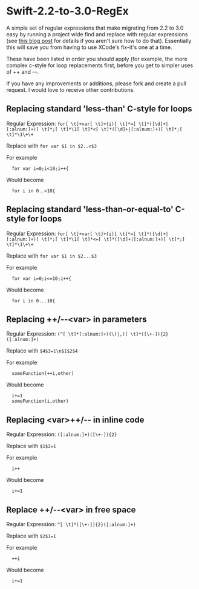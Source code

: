 # Swift-2.2-to-3.0-RegEx
A simple set of regular expressions that make migrating from 2.2 to 3.0 easy by running a project wide find and replace with regular expressions (see [this blog post](2016/3/23/quickly-dealing-with-swift-30s-removal-of-and-c-style-for-loops) for details if you aren't sure how to do that). Essentially this will save you from having to use XCode's fix-it's one at a time. 

These have been listed in order you should apply (for example, the more complex c-style for loop replacements first, before you get to simpler uses of ++ and --. 

If you have any improvements or additions, please fork and create a pull request. I would love to receive other contributions. 

## Replacing standard 'less-than' C-style for loops
Regular Expression: `for[ \t]+var[ \t]+(i)[ \t]*=[ \t]*([\d]+|[:alnum:]+)[ \t]*;[ \t]*\1[ \t]*<[ \t]*([\d]+|[:alnum:]+)[ \t]*;[ \t]*\1\+\+`

Replace with `for var $1 in $2..<$3`

For example
```
  for var i=0;i<10;i++{
```

Would become
```
  for i in 0..<10{
```

## Replacing standard 'less-than-or-equal-to' C-style for loops
Regular Expression: `for[ \t]+var[ \t]+(i)[ \t]*=[ \t]*([\d]+|[:alnum:]+)[ \t]*;[ \t]*\1[ \t]*<=[ \t]*([\d]+|[:alnum:]+)[ \t]*;[ \t]*\1\+\+`

Replace with `for var $1 in $2...$3`

For example
```
  for var i=0;i<=10;i++{
```

Would become
```
  for i in 0...10{
```

## Replacing ++/--\<var> in parameters
Regular Expression: `(^[ \t]*[:alnum:]+)(\(|,)[ \t]*([\+-]){2}([:alnum:]+)`

Replace with `$4$3=1\n$1$2$4`

For example
```
  someFunction(++i,other)
```

Would become
```
  i+=1
  someFunction(i,other)
```

## Replacing \<var>++/-- in inline code
Regular Expression: `([:alnum:]+)([\+-]){2}`

Replace with `$1$2=1`

For example
```
  i++
```

Would become
```
  i+=1
```

## Replace ++/--\<var> in free space
Regular Expression: `^[ \t]*([\+-]){2}([:alnum:]+)`

Replace with `$2$1=1`

For example
```
  ++i
```  
Would become
```
  i+=1
```
